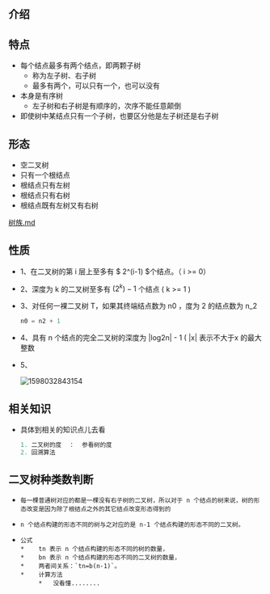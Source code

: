 ## 介绍

## 特点

*   每个结点最多有两个结点，即两颗子树
    *   称为左子树、右子树
    *   最多有两个，可以只有一个，也可以没有
*   本身是有序树
    *   左子树和右子树是有顺序的，次序不能任意颠倒
*   即使树中某结点只有一个子树，也要区分他是左子树还是右子树



## 形态

*   空二叉树
*   只有一个根结点
*   根结点只有左树
*   根结点只有右树
*   根结点既有左树又有右树



 [树族.md](二叉树族\树族.md) 

## 性质

*   1、在二叉树的第 i 层上至多有 $ 2^(i-1) $个结点。（ i >= 0）

*   2、深度为 k 的二叉树至多有  $(2^k) -1$  个结点  ( k >= 1 )

*   3、对任何一裸二叉树 T，如果其终端结点数为 n0 ，度为 2 的结点数为 n_2

    ```go
    n0 = n2 + 1
    ```


*   4、具有 n 个结点的完全二叉树的深度为  |log2n| - 1 ( |x| 表示不大于x 的最大整数

*   5、

    ![1598032843154](1598032843154.png)

## 相关知识

* 具体到相关的知识点儿去看

    ```js
    1. 二叉树的度  ：  参看树的度
    2. 回溯算法
    ```

    



## 二叉树种类数判断

*     每一棵普通树对应的都是一棵没有右子树的二叉树，所以对于 n 个结点的树来说，树的形态改变是因为除了根结点之外的其它结点改变形态得到的 
*     n 个结点构建的形态不同的树与之对应的是 n-1 个结点构建的形态不同的二叉树。
*     公式
      *    tn 表示 n 个结点构建的形态不同的树的数量，
      *    bn 表示 n 个结点构建的形态不同的二叉树的数量，
      *    两者间关系：`tn=b(n-1)`。
      *    计算方法
           *   没看懂........